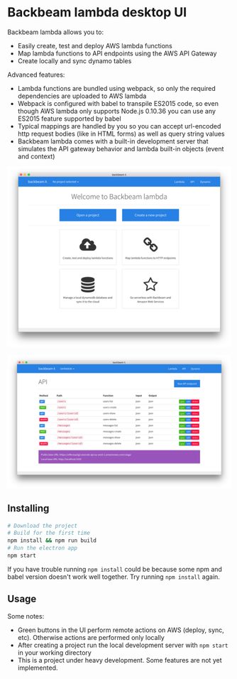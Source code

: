 # Backbeam lambda desktop UI

Backbeam lambda allows you to:

- Easily create, test and deploy AWS lambda functions
- Map lambda functions to API endpoints using the AWS API Gateway
- Create locally and sync dynamo tables

Advanced features:

- Lambda functions are bundled using webpack, so only the required dependencies are uploaded to AWS lambda
- Webpack is configured with babel to transpile ES2015 code, so even though AWS lambda only supports Node.js 0.10.36 you can use any ES2015 feature supported by babel
- Typical mappings are handled by you so you can accept url-encoded http request bodies (like in HTML forms) as well as query string values
- Backbeam lambda comes with a built-in development server that simulates the API gateway behavior and lambda built-in objects (event and context)

![Home screen](https://raw.githubusercontent.com/backbeam/backbeam-lambda-ui/master/screenshots/home.png)

![API](https://raw.githubusercontent.com/backbeam/backbeam-lambda-ui/master/screenshots/api.png)

## Installing

```bash
# Download the project
# Build for the first time
npm install && npm run build
# Run the electron app
npm start
```

If you have trouble running `npm install` could be because some npm and babel version doesn't work well together. Try running `npm install` again.

## Usage

Some notes:

- Green buttons in the UI perform remote actions on AWS (deploy, sync, etc). Otherwise actions are performed only locally
- After creating a project run the local development server with `npm start` in your working directory
- This is a project under heavy development. Some features are not yet implemented.
